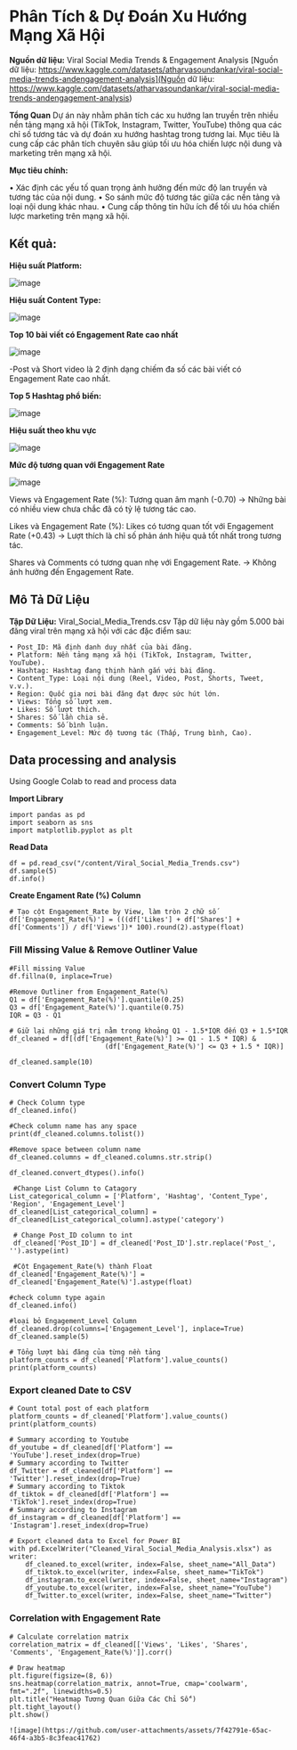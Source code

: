 # Phân Tích & Dự Đoán Xu Hướng Mạng Xã Hội
**Nguồn dữ liệu:** Viral Social Media Trends & Engagement Analysis
[Nguồn dữ liệu: https://www.kaggle.com/datasets/atharvasoundankar/viral-social-media-trends-andengagement-analysis](Nguồn dữ liệu: https://www.kaggle.com/datasets/atharvasoundankar/viral-social-media-trends-andengagement-analysis)

**Tổng Quan**
Dự án này nhằm phân tích các xu hướng lan truyền trên nhiều nền tảng mạng xã hội
(TikTok, Instagram, Twitter, YouTube) thông qua các chỉ số tương tác và dự đoán xu hướng
hashtag trong tương lai. Mục tiêu là cung cấp các phân tích chuyên sâu giúp tối ưu hóa
chiến lược nội dung và marketing trên mạng xã hội.

**Mục tiêu chính:**

• Xác định các yếu tố quan trọng ảnh hưởng đến mức độ lan truyền và tương tác của
nội dung.
• So sánh mức độ tương tác giữa các nền tảng và loại nội dung khác nhau.
• Cung cấp thông tin hữu ích để tối ưu hóa chiến lược marketing trên mạng xã hội.

## **Kết quả:**

**Hiệu suất Platform:**

![image](https://github.com/user-attachments/assets/0fa8ff5c-2f39-4974-bff8-3f5ddd114e18)


**Hiệu suất Content Type:**

![image](https://github.com/user-attachments/assets/aa6c4a4e-bf5d-4143-9cff-182ec62aef13)

**Top 10 bài viết có Engagement Rate cao nhất**

![image](https://github.com/user-attachments/assets/d31a7701-2e62-40dd-96c8-7552706f15c0)

-Post và Short video là 2 định dạng chiếm đa số các bài viết có Engagement Rate cao nhất.

**Top 5 Hashtag phổ biến:**

![image](https://github.com/user-attachments/assets/a7825467-115c-4018-8390-27bd4cb73a02)


**Hiệu suất theo khu vực**

![image](https://github.com/user-attachments/assets/4fd0d199-bcc0-446b-8486-7e107d660a4d)


**Mức độ tương quan với Engagement Rate**

![image](https://github.com/user-attachments/assets/9e7b169d-b1e7-4ebe-9b73-c4292f3960f7)

Views và Engagement Rate (%): Tương quan âm mạnh (-0.70)
→ Những bài có nhiều view chưa chắc đã có tỷ lệ tương tác cao.

Likes và Engagement Rate (%): Likes có tương quan tốt với Engagement Rate (+0.43)
→ Lượt thích là chỉ số phản ánh hiệu quả tốt nhất trong tương tác.

Shares và Comments có tương quan nhẹ với Engagement Rate.
→ Không ảnh hưởng đến Engagement Rate.

## **Mô Tả Dữ Liệu**
**Tập Dữ Liệu:** Viral_Social_Media_Trends.csv
Tập dữ liệu này gồm 5.000 bài đăng viral trên mạng xã hội với các đặc điểm sau:

    • Post_ID: Mã định danh duy nhất của bài đăng.
    • Platform: Nền tảng mạng xã hội (TikTok, Instagram, Twitter, YouTube).
    • Hashtag: Hashtag đang thịnh hành gắn với bài đăng.
    • Content_Type: Loại nội dung (Reel, Video, Post, Shorts, Tweet, v.v.).
    • Region: Quốc gia nơi bài đăng đạt được sức hút lớn.
    • Views: Tổng số lượt xem.
    • Likes: Số lượt thích.
    • Shares: Số lần chia sẻ.
    • Comments: Số bình luận.
    • Engagement_Level: Mức độ tương tác (Thấp, Trung bình, Cao).
    
## Data processing and analysis
Using Google Colab to read and process data

**Import Library**

    import pandas as pd
    import seaborn as sns
    import matplotlib.pyplot as plt
    
**Read Data**

    df = pd.read_csv("/content/Viral_Social_Media_Trends.csv")
    df.sample(5)
    df.info()

**Create Engament Rate (%) Column**

    # Tạo cột Engagement_Rate by View, làm tròn 2 chữ số
    df['Engagement_Rate(%)'] = (((df['Likes'] + df['Shares'] + df['Comments']) / df['Views'])* 100).round(2).astype(float)
    
### **Fill Missing Value & Remove Outliner Value**

    #Fill missing Value
    df.fillna(0, inplace=True)
    
    #Remove Outliner from Engagement_Rate(%)
    Q1 = df['Engagement_Rate(%)'].quantile(0.25)
    Q3 = df['Engagement_Rate(%)'].quantile(0.75)
    IQR = Q3 - Q1
    
    # Giữ lại những giá trị nằm trong khoảng Q1 - 1.5*IQR đến Q3 + 1.5*IQR
    df_cleaned = df[(df['Engagement_Rate(%)'] >= Q1 - 1.5 * IQR) &
                            (df['Engagement_Rate(%)'] <= Q3 + 1.5 * IQR)]
                            
    df_cleaned.sample(10)
    
### **Convert Column Type**
    
    # Check Column type
    df_cleaned.info()
    
    #Check column name has any space
    print(df_cleaned.columns.tolist())
    
    #Remove space between column name
    df_cleaned.columns = df_cleaned.columns.str.strip()
    
    df_cleaned.convert_dtypes().info()
    
     #Change List Column to Catagory
    List_categorical_column = ['Platform', 'Hashtag', 'Content_Type', 'Region', 'Engagement_Level']
    df_cleaned[List_categorical_column] = df_cleaned[List_categorical_column].astype('category')
    
     # Change Post_ID column to int
     df_cleaned['Post_ID'] = df_cleaned['Post_ID'].str.replace('Post_', '').astype(int)
     
     #Cột Engagement_Rate(%) thành Float
    df_cleaned['Engagement_Rate(%)'] = df_cleaned['Engagement_Rate(%)'].astype(float)

    #check column type again
    df_cleaned.info()
    
    #loại bỏ Engagement_Level Column
    df_cleaned.drop(columns=['Engagement_Level'], inplace=True)
    df_cleaned.sample(5)
    
    # Tổng lượt bài đăng của từng nền tảng
    platform_counts = df_cleaned['Platform'].value_counts()
    print(platform_counts)
    
### **Export cleaned Date to CSV**
    # Count total post of each platform
    platform_counts = df_cleaned['Platform'].value_counts()
    print(platform_counts)
    
    # Summary according to Youtube
    df_youtube = df_cleaned[df['Platform'] == 'YouTube'].reset_index(drop=True)
    # Summary according to Twitter
    df_Twitter = df_cleaned[df['Platform'] == 'Twitter'].reset_index(drop=True)
    # Summary according to Tiktok
    df_tiktok = df_cleaned[df['Platform'] == 'TikTok'].reset_index(drop=True)
    # Summary according to Instagram
    df_instagram = df_cleaned[df['Platform'] == 'Instagram'].reset_index(drop=True)
    
    # Export cleaned data to Excel for Power BI
    with pd.ExcelWriter("Cleaned_Viral_Social_Media_Analysis.xlsx") as writer:
        df_cleaned.to_excel(writer, index=False, sheet_name="All_Data")
        df_tiktok.to_excel(writer, index=False, sheet_name="TikTok")
        df_instagram.to_excel(writer, index=False, sheet_name="Instagram")
        df_youtube.to_excel(writer, index=False, sheet_name="YouTube")
        df_Twitter.to_excel(writer, index=False, sheet_name="Twitter")
        
### **Correlation with Engagement Rate**

    # Calculate correlation matrix
    correlation_matrix = df_cleaned[['Views', 'Likes', 'Shares', 'Comments', 'Engagement_Rate(%)']].corr()
    
    # Draw heatmap
    plt.figure(figsize=(8, 6))
    sns.heatmap(correlation_matrix, annot=True, cmap='coolwarm', fmt=".2f", linewidths=0.5)
    plt.title("Heatmap Tương Quan Giữa Các Chỉ Số")
    plt.tight_layout()
    plt.show()

    ![image](https://github.com/user-attachments/assets/7f42791e-65ac-46f4-a3b5-8c3feac41762)
